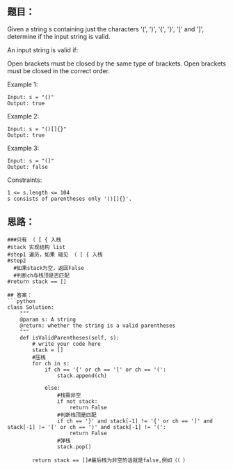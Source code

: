 ## 题目：
Given a string s containing just the characters '(', ')', '{', '}', '[' and ']', determine if the input string is valid.

An input string is valid if:

Open brackets must be closed by the same type of brackets.
Open brackets must be closed in the correct order.
 
Example 1:
```
Input: s = "()"
Output: true
```
Example 2:
```
Input: s = "()[]{}"
Output: true
```
Example 3:
```
Input: s = "(]"
Output: false
```

Constraints:
```
1 <= s.length <= 104
s consists of parentheses only '()[]{}'.
```

## 思路：
```
###只有 （ [ { 入栈
#stack 实现结构 list
#step1 遍历，如果 碰见 （ [ { 入栈
#step2 
  #如果stack为空，返回False
  #判断ch与栈顶是否匹配
#return stack == []

## 答案：
```python
class Solution:
    """
    @param s: A string
    @return: whether the string is a valid parentheses
    """
    def isValidParentheses(self, s):
        # write your code here
        stack = []
        #压栈
        for ch in s:
            if ch == '{' or ch == '[' or ch == '(':
                stack.append(ch)

            else:
                #栈需非空 
                if not stack:
                    return False
                #判断栈顶是匹配
                if ch == '}' and stack[-1] != '{' or ch == ']' and stack[-1] != '[' or ch == ')' and stack[-1] != '(':
                    return False
                #弹栈
                stack.pop()

        return stack == []#最后栈为非空的话就是false,例如（（ ）

```
